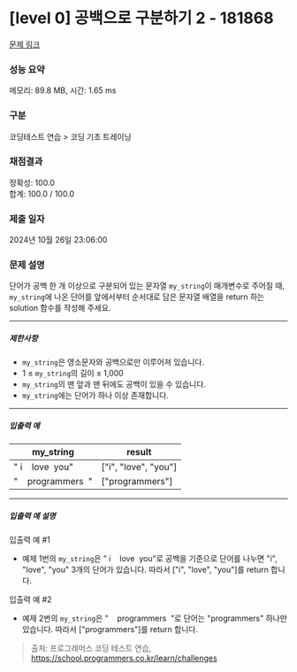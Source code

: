 # [level 0] 공백으로 구분하기 2 - 181868 

[문제 링크](https://school.programmers.co.kr/learn/courses/30/lessons/181868) 

### 성능 요약

메모리: 89.8 MB, 시간: 1.65 ms

### 구분

코딩테스트 연습 > 코딩 기초 트레이닝

### 채점결과

정확성: 100.0<br/>합계: 100.0 / 100.0

### 제출 일자

2024년 10월 26일 23:06:00

### 문제 설명

<p>단어가 공백 한 개 이상으로 구분되어 있는 문자열 <code>my_string</code>이 매개변수로 주어질 때, <code>my_string</code>에 나온 단어를 앞에서부터 순서대로 담은 문자열 배열을 return 하는 solution 함수를 작성해 주세요.</p>

<hr>

<h5>제한사항</h5>

<ul>
<li><code>my_string</code>은 영소문자와 공백으로만 이루어져 있습니다.</li>
<li>1 ≤ <code>my_string</code>의 길이 ≤ 1,000</li>
<li><code>my_string</code>의 맨 앞과 맨 뒤에도 공백이 있을 수 있습니다.</li>
<li><code>my_string</code>에는 단어가 하나 이상 존재합니다.</li>
</ul>

<hr>

<h5>입출력 예</h5>
<table class="table">
        <thead><tr>
<th>my_string</th>
<th>result</th>
</tr>
</thead>
        <tbody><tr>
<td>"&nbsp;i&nbsp;&nbsp;&nbsp;&nbsp;love&nbsp;&nbsp;you"</td>
<td>["i", "love", "you"]</td>
</tr>
<tr>
<td>"&nbsp;&nbsp;&nbsp;&nbsp;programmers&nbsp;&nbsp;"</td>
<td>["programmers"]</td>
</tr>
</tbody>
      </table>
<hr>

<h5>입출력 예 설명</h5>

<p>입출력 예 #1</p>

<ul>
<li>예제 1번의 <code>my_string</code>은 "&nbsp;i&nbsp;&nbsp;&nbsp;&nbsp;love&nbsp;&nbsp;you"로 공백을 기준으로 단어를 나누면 "i", "love", "you" 3개의 단어가 있습니다. 따라서 ["i", "love", "you"]를 return 합니다.</li>
</ul>

<p>입출력 예 #2</p>

<ul>
<li>예제 2번의 <code>my_string</code>은 "&nbsp;&nbsp;&nbsp;&nbsp;programmers&nbsp;&nbsp;"로 단어는 "programmers" 하나만 있습니다. 따라서 ["programmers"]를 return 합니다.</li>
</ul>


> 출처: 프로그래머스 코딩 테스트 연습, https://school.programmers.co.kr/learn/challenges